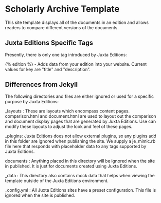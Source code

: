 Scholarly Archive Template
================================

This site template displays all of the documents in an edition and allows readers to compare different versions of the documents.

Juxta Editions Specific Tags
------------------------

Presently, there is only one tag introduced by Juxta Editions:


\{% edition <key> %\} - Adds data from your edition into your website. Current values for key are "title" and "description".


Differences from Jekyll
------------------------

The following directories and files are either ignored or used for a specific purpose by Juxta Editions:

_layouts : These are layouts which encompass content pages. comparison.html and document.html are used to layout out the comparison and document display pages that are generated by Juxta Editions. Use can modify these layouts to adjust the look and feel of these pages.

_plugins: Juxta Editions does not allow external plugins, so any plugins add in this folder are ignored when publishing the site. We supply a je_mimic.rb file here that responds with placeholder data to any tags supported by Juxta Editions.

documents : Anything placed in this directory will be ignored when the site in published. It is just for documents created using Juxta Editions.

_data : This directory also contains mock data that helps when viewing the template outside of the Juxta Editions environment.

_config.yml : All Juxta Editions sites have a preset configuration. This file is ignored when the site is published.